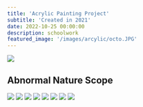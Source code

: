 ```yaml
---
title: 'Acrylic Painting Project'
subtitle: 'Created in 2021'
date: 2022-10-25 00:00:00
description: schoolwork
featured_image: '/images/arcylic/octo.JPG'
---
```


![](/images/arcylic/octo.JPG)

## Abnormal Nature Scope



<div class="gallery" data-columns="3">
	<img src="/images/arcylic/leaf.JPG">
    <img src="/images/arcylic/bird.PNG">
    <img src="/images/arcylic/butter.JPG">
    <img src="/images/arcylic/conch.JPG">
    <img src="/images/arcylic/octo.JPG">
    <img src="/images/arcylic/mush.JPG">
    <img src="/images/arcylic/snail.JPG">
    <img src="/images/arcylic/moth.JPG">


</div>
